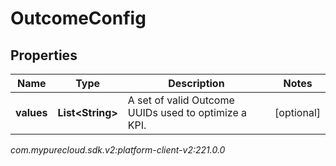 # OutcomeConfig


## Properties

| Name | Type | Description | Notes |
| ------------ | ------------- | ------------- | ------------- |
| **values** | **List&lt;String&gt;** | A set of valid Outcome UUIDs used to optimize a KPI. |  [optional] |




_com.mypurecloud.sdk.v2:platform-client-v2:221.0.0_
